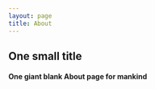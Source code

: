 ```yaml
---
layout: page
title: About
---
```

<div class="text_center">
	<h2 class="text_charcoal">One small title</h2>
	<h4>One giant blank About page for mankind</h4>
</div>
